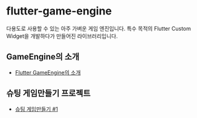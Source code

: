 # flutter-game-engine

다용도로 사용할 수 있는 아주 가벼운 게임 엔진입니다.
특수 목적의 Flutter Custom Widget을 개발하다가 만들어진 라이브러리입니다.


## GameEngine의 소개
* [Flutter GameEngine의 소개](./001/)


## 슈팅 게임만들기 프로젝트
* [슈팅 게임만들기 #1](./002/)